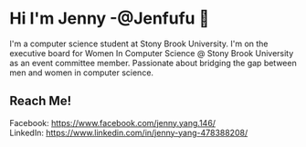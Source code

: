 # Hi I'm Jenny -@Jenfufu 👋

I'm a computer science student at Stony Brook University. I'm on the executive board for Women In Computer Science @ Stony Brook University as an event committee member.
Passionate about bridging the gap between men and women in computer science.
## Reach Me!
Facebook: https://www.facebook.com/jenny.yang.146/  
LinkedIn: https://www.linkedin.com/in/jenny-yang-478388208/

<!--
**Jenfufu/Jenfufu** is a ✨ _special_ ✨ repository because its `README.md` (this file) appears on your GitHub profile.

Here are some ideas to get you started:

- 🔭 I’m currently working on ...
- 🌱 I’m currently learning ...
- 👯 I’m looking to collaborate on ...
- 🤔 I’m looking for help with ...
- 💬 Ask me about ...
- 📫 How to reach me: ...
- 😄 Pronouns: ...
- ⚡ Fun fact: ...
-->

